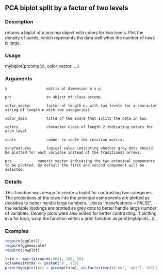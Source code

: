 ## PCA biplot split by a factor of two levels

### Description

returns a biplot of a prcomp object with colors for two levels. Plot the density of points, which represents the data well when the number of rows is large.

### Usage

mybiplot(prcomp(x), color_vector, ...)

### Arguments

	x                  matrix of dimension n x p.
	                 
	prs                an object of class prcomp.
	                 
	color_vector       factor of length n, with two levels (or a character string of length n with two categories).
	                 
	color_main         title of the scale that splits the data in two.
	                 
	colors             character class of length 2 indicating colors for each level.
	                 
	scale              number to scale the rotation matrix.
	                 
	manyfeatures       logical value indicating whether grey dots should be plotted for each variable instead of the traditional arrows.
                 
	pcs      	   numeric vector indicating the two principal components to be plotted. By default the first and second component will be selected.


### Details

This function was design to create a biplot for contrasting two categories. The projections of the rows into the principal components are plotted as densities to better handle large numbers. Unless 'manyfeatures = FALSE', the variable loadings are protted as grey dots to better handle large number of variables. Density plots were also added for better contrasting.
If plotting in a for loop, wrap the function within a print function as print(mybiplot(...)).

### Examples
```R
require(ggplot2)
require(ggnewscale)
require(cowplot)

tstm <- matrix(rnorm(1000), 200, 50)
colnames(tstm) <- paste0('V', 1:5)
print(mybiplot(prs = prcomp(tstm), as.factor(rep(c('no', 'yes'), 100)), manyfeatures = T, pcs = c(1, 2)))
```

